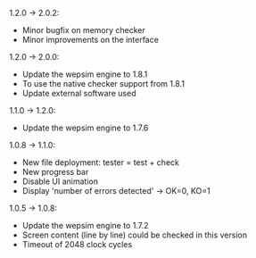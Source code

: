 
1.2.0 -> 2.0.2:
* Minor bugfix on memory checker
* Minor improvements on the interface

1.2.0 -> 2.0.0:
* Update the wepsim engine to 1.8.1
* To use the native checker support from 1.8.1
* Update external software used

1.1.0 -> 1.2.0:
* Update the wepsim engine to 1.7.6

1.0.8 -> 1.1.0:
* New file deployment: tester = test + check
* New progress bar
* Disable UI animation
* Display 'number of errors detected' -> OK=0, KO=1

1.0.5 -> 1.0.8:
* Update the wepsim engine to 1.7.2
* Screen content (line by line) could be checked in this version
* Timeout of 2048 clock cycles

